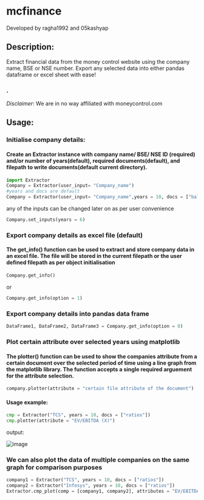 # mcfinance

Developed by ragha1992 and 05kashyap

## Description:

Extract financial data from the money control website using the company name, BSE or NSE number.
Export any selected data into either pandas dataframe or excel sheet with ease!
### .

*Disclaimer*: We are in no way affiliated with moneycontrol.com
 
## Usage:
### Initialise company details:
#### Create an Extractor instance with company name/ BSE/ NSE ID (required) and/or number of years(default), required documents(default), and filepath to write documents(default current directory).

```python
import Extractor
Company = Extractor(user_input= "Company_name")
#years and docs are default
Company = Extractor(user_input= "Company_name",years = 10, docs = ["balance sheet", "profit loss"], filepath = "/files")
```
any of the inputs can be changed later on as per user convenience
```python
Company.set_inputs(years = 6)
```
### Export company details as excel file (default)
#### The get_info() function can be used to extract and store company data in an excel file. The file will be stored in the current filepath or the user defined filepath as per object initialisation 

```python
Company.get_info()
```
or
```python
Company.get_info(option = 1)
```

### Export company details into pandas data frame

```python
DataFrame1, DataFrame2, DataFrame3 = Company.get_info(option = 0)
```
### Plot certain attribute over selected years using matplotlib
#### The plotter() function can be used to show the companies attribute from a certain document over the selected period of time using a line graph from the matplotlib library. The function accepts a single required arguement for the attribute selection. 

```python
company.plotter(attribute = "certain file attribute of the document")
```
#### Usage example: 

```python
cmp = Extractor("TCS", years = 10, docs = ["ratios"])
cmp.plotter(attribute = "EV/EBITDA (X)")
```
output:

![image](https://github.com/05kashyap/moneycontrol_financial-extractor/assets/120780494/f5be744e-e065-4b03-b6df-2ca7e765c4b2)

### We can also plot the data of multiple companies on the same graph for comparison purposes
```python
company1 = Extractor("TCS", years = 10, docs = ["ratios"])
company2 = Extractor("Infosys", years = 10, docs = ["ratios"])
Extractor.cmp_plot(comp = [company1, company2], attributes = "EV/EBITDA (X)")
```
